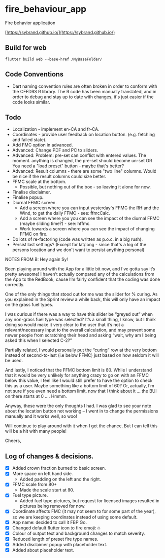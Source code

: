 # fire_behaviour_app
Fire behavior application

[https://sybrand.github.io/](https://sybrand.github.io/)

## Build for web

```
flutter build web --base-href /MyBaseFolder/
```

## Code Conventions

- Dart naming convention rules are often broken in order to conform with the CFFDRS R library. The R code has been
manually translated, and in order to debug and stay up to date with changes, it's just easier if the code looks
similar.

## Todo

- Localization - implement en-CA and fr-CA.
- Coordinates - provide user feedback on location button. (e.g. fetching and failed state).
- Add FMC option in advanced.
- Advanced: Change PDF and PC to sliders.
- Advanced: Problem: pre-set can conflict with entered values. The moment. anything is changed, the pre-set should become un-set OR You need a "load preset" button - maybe that's better?
- Advanced: Result columns - there are some "two line" columns. Would be nice if the result columns could size better.
- FFMC scale at the bottom.
  - Possible, but nothing out of the box - so leaving it alone for now.
- Finalise disclaimer.
- Finalise popup.
- Diurnal FFMC screen.
  - Add a screen where you can input yesterday's FFMC the RH and the Wind, to get the daily FFMC - see: ffmcCalc.
  - Add a screen where you you can see the impact of the diurnal FFMC (maybe sliding time?) - see: hffmc.
  - Work towards a screen where you can see the impact of changing FFMC on fire.
- Do lots of re-factoring (code was written as p.o.c. in a big rush).
- Persist last settings? (Except for lat/long - since that's a log of the persons location and we don't want to persist anything personal)

NOTES FROM B:
Hey again Sy!

Been playing around with the App for a little bit now, and I’ve gotta say it’s pretty awesome!  I haven’t actually compared any of the calculations from the App to the RedBook, cause I’m fairly confident that the coding was done correctly.

One of the only things that stood out for me was the slider for % curing.  As you explained in the Sprint review a while back, this will only have an impact on the grass fuel types.

I was curious if there was a way to have this slider be “greyed out” when any non-grass fuel type was selected?  It’s a small thing, I know, but I think doing so would make it very clear to the user that it’s not a relevant/necessary input to the overall calculation, and may prevent some newer people from scratching their head and asking “wait, why am I being asked this when I selected C-2?”
 
Partially related, I would personally put the “curing” row at the very bottom instead of second-to-last (i.e below FFMC) just based on how seldom it will be used.

And lastly, I noticed that the FFMC bottom limit is 80.  While I understand that it would be very unlikely for anything crazy to go on with an FFMC below this value, I feel like I would still prefer to have the option to check this as a user.  Maybe something like a bottom limit of 60?  Or, actually, I’m not sure if you even need a bottom limit, now that I think about it … the BUI on there starts at 0 …. Hmmm.
 
Anyway, these were the only thoughts I had.  I was glad to see your note about the location button not working – I went in to change the permissions manually and it works well, so woo!

Will continue to play around with it when I get the chance.  But I can tell this will be a hit with many people!

Cheers,

## Log of changes & decisions.

- [x] Added crown fraction burned to basic screen.
- [x] More space on left hand side.
  - Added padding on the left and the right.
- [x] FFMC scale from 80+
  - Made the scale start at 80.
- [x] Fuel type picture.
  - Added fuel type pictures, but request for licensed images resulted in pictures being removed for now.
- [x] Coordinate affects FMC (it may not seem to for some part of the year), so we are keeping coordinates instead of using some default.
- [x] App name: decided to call it FBP Go.
- [x] Changed default flutter icon to fire emoji: 🔥
- [x] Colour of output text and background changes to match severity.
- [x] Reduced length of preset fire type names.
- [x] Added disclaimer popup with placeholder text.
- [x] Added about placeholder text.
